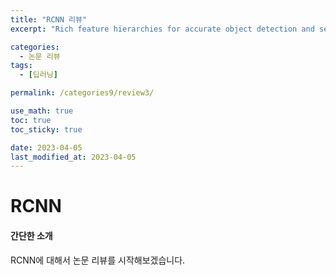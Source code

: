 ```yaml
---
title: "RCNN 리뷰"
excerpt: "Rich feature hierarchies for accurate object detection and semantic segmentation"

categories:
  - 논문 리뷰
tags:
  - [딥러닝]

permalink: /categories9/review3/

use_math: true
toc: true
toc_sticky: true

date: 2023-04-05
last_modified_at: 2023-04-05
---
```


# RCNN

#### 간단한 소개

RCNN에 대해서 논문 리뷰를 시작해보겠습니다.

